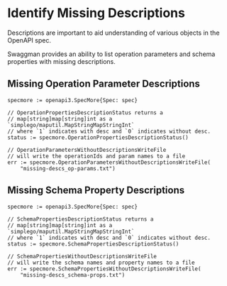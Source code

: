 # Identify Missing Descriptions

Descriptions are important to aid understanding of various objects in the OpenAPI spec.

Swaggman provides an ability to list operation parameters and schema properties with missing descriptions.

## Missing Operation Parameter Descriptions

```golang
specmore := openapi3.SpecMore{Spec: spec}

// OperationPropertiesDescriptionStatus returns a
// map[string]map[string]int as a `simplego/maputil.MapStringMapStringInt`
// where `1` indicates with desc and `0` indicates without desc.
status := specmore.OperationPropertiesDescriptionStatus()

// OperationParametersWithoutDescriptionsWriteFile
// will write the operationIds and param names to a file
err := specmore.OperationParametersWithoutDescriptionsWriteFile(
    "missing-descs_op-params.txt")
```

## Missing Schema Property Descriptions

```golang
specmore := openapi3.SpecMore{Spec: spec}

// SchemaPropertiesDescriptionStatus returns a
// map[string]map[string]int as a `simplego/maputil.MapStringMapStringInt`
// where `1` indicates with desc and `0` indicates without desc.
status := specmore.SchemaPropertiesDescriptionStatus()

// SchemaPropertiesWithoutDescriptionsWriteFile
// will write the schema names and property names to a file
err := specmore.SchemaPropertiesWithoutDescriptionsWriteFile(
    "missing-descs_schema-props.txt")
```
